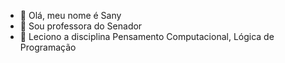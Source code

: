 - 👋 Olá, meu nome é Sany
- 👀 Sou professora do Senador 
- 🌱 Leciono a disciplina Pensamento Computacional, Lógica de Programação
  

<!---
ProfessoraSany/ProfessoraSany is a ✨ special ✨ repository because its `README.md` (this file) appears on your GitHub profile.
You can click the Preview link to take a look at your changes.
--->
